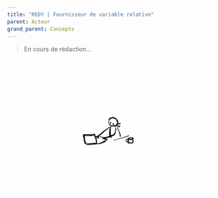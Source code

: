 ```yaml
---
title: "REDY | Fournisseur de variable relative"
parent: Acteur
grand_parent: Concepts
---
```



> En cours de rédaction...

![SynApps](../../assets/under-progress.gif)
